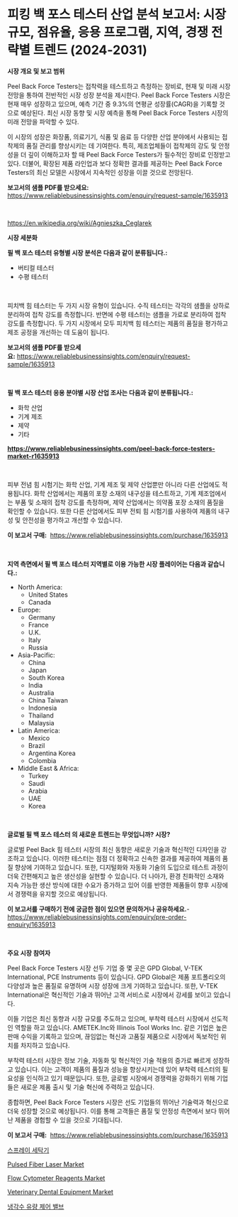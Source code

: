<p><h1>피킹 백 포스 테스터 산업 분석 보고서: 시장 규모, 점유율, 응용 프로그램, 지역, 경쟁 전략별 트렌드 (2024-2031)</h1></p><p><strong>시장 개요 및 보고 범위</strong></p>
<p><p>Peel Back Force Testers는 접착력을 테스트하고 측정하는 장비로, 현재 및 미래 시장 전망을 통하여 전반적인 시장 성장 분석을 제시한다. Peel Back Force Testers 시장은 현재 매우 성장하고 있으며, 예측 기간 중 9.3%의 연평균 성장률(CAGR)을 기록할 것으로 예상된다. 최신 시장 동향 및 시장 예측을 통해 Peel Back Force Testers 시장의 미래 전망을 파악할 수 있다.</p><p>이 시장의 성장은 화장품, 의료기기, 식품 및 음료 등 다양한 산업 분야에서 사용되는 접착제의 품질 관리를 향상시키는 데 기여한다. 특히, 제조업체들이 접착제의 강도 및 안정성을 더 깊이 이해하고자 할 때 Peel Back Force Testers가 필수적인 장비로 인정받고 있다. 더불어, 확장된 제품 라인업과 보다 정확한 결과를 제공하는 Peel Back Force Testers의 최신 모델은 시장에서 지속적인 성장을 이끌 것으로 전망된다.</p></p>
<p><strong>보고서의 샘플 PDF를 받으세요:</strong> <a href="https://www.reliablebusinessinsights.com/enquiry/request-sample/1635913">https://www.reliablebusinessinsights.com/enquiry/request-sample/1635913</a></p>
<p>&nbsp;</p>
<p><a href="https://en.wikipedia.org/wiki/Agnieszka_Ceglarek">https://en.wikipedia.org/wiki/Agnieszka_Ceglarek</a></p>
<p><strong>시장 세분화</strong></p>
<p><strong>필 백 포스 테스터 유형별 시장 분석은 다음과 같이 분류됩니다.:</strong></p>
<p><ul><li>버티컬 테스터</li><li>수평 테스터</li></ul></p>
<p>&nbsp;</p>
<p><p>피치백 힘 테스터는 두 가지 시장 유형이 있습니다. 수직 테스터는 각각의 샘플을 상하로 분리하여 접착 강도를 측정합니다. 반면에 수평 테스터는 샘플을 가로로 분리하여 접착 강도를 측정합니다. 두 가지 시장에서 모두 피치백 힘 테스터는 제품의 품질을 평가하고 제조 공정을 개선하는 데 도움이 됩니다.</p></p>
<p><strong>보고서의 샘플 PDF를 받으세요:</strong>&nbsp;<a href="https://www.reliablebusinessinsights.com/enquiry/request-sample/1635913">https://www.reliablebusinessinsights.com/enquiry/request-sample/1635913</a></p>
<p>&nbsp;</p>
<p><strong> 필 백 포스 테스터 응용 분야별 시장 산업 조사는 다음과 같이 분류됩니다.:</strong></p>
<p><ul><li>화학 산업</li><li>기계 제조</li><li>제약</li><li>기타</li></ul></p>
<p><strong><a href="https://www.reliablebusinessinsights.com/peel-back-force-testers-market-r1635913">https://www.reliablebusinessinsights.com/peel-back-force-testers-market-r1635913</a></strong></p>
<p>&nbsp;</p>
<p><p>피부 전념 힘 시험기는 화학 산업, 기계 제조 및 제약 산업뿐만 아니라 다른 산업에도 적용됩니다. 화학 산업에서는 제품의 포장 소재의 내구성을 테스트하고, 기계 제조업에서는 부품 및 소재의 접착 강도를 측정하며, 제약 산업에서는 의약품 포장 소재의 품질을 확인할 수 있습니다. 또한 다른 산업에서도 피부 전퇴 힘 시험기를 사용하여 제품의 내구성 및 안전성을 평가하고 개선할 수 있습니다.</p></p>
<p><strong>이 보고서 구매:</strong>&nbsp; <a href="https://www.reliablebusinessinsights.com/purchase/1635913">https://www.reliablebusinessinsights.com/purchase/1635913</a></p>
<p>&nbsp;</p>
<p><strong>지역 측면에서 필 백 포스 테스터 지역별로 이용 가능한 시장 플레이어는 다음과 같습니다.:</strong></p>
<p><ul>
    <li>
        North America:
        <ul>
            <li>United States</li>
            <li>Canada</li>
        </ul>
    </li>
    <li>
        Europe:
        <ul>
            <li>Germany</li>
            <li>France</li>
            <li>U.K.</li>
            <li>Italy</li>
            <li>Russia</li>
        </ul>
    </li>
    <li>
        Asia-Pacific:
        <ul>
            <li>China</li>
            <li>Japan</li>
            <li>South Korea</li>
            <li>India</li>
            <li>Australia</li>
            <li>China Taiwan</li>
            <li>Indonesia</li>
            <li>Thailand</li>
            <li>Malaysia</li>
        </ul>
    </li>
    <li>
        Latin America:
        <ul>
            <li>Mexico</li>
            <li>Brazil</li>
            <li>Argentina Korea</li>
            <li>Colombia</li>
        </ul>
    </li>
    <li>
        Middle East & Africa:
        <ul>
            <li>Turkey</li>
            <li>Saudi</li>
            <li>Arabia</li>
            <li>UAE</li>
            <li>Korea</li>
        </ul>
    </li>
    </ul></p>
<p>&nbsp;</p>
<p><strong>글로벌 필 백 포스 테스터 의 새로운 트렌드는 무엇입니까? 시장?</strong></p>
<p><p>글로벌 Peel Back 힘 테스터 시장의 최신 동향은 새로운 기술과 혁신적인 디자인을 강조하고 있습니다. 이러한 테스터는 점점 더 정확하고 신속한 결과를 제공하여 제품의 품질 향상에 기여하고 있습니다. 또한, 디지털화와 자동화 기술의 도입으로 테스트 과정이 더욱 간편해지고 높은 생산성을 실현할 수 있습니다. 더 나아가, 환경 친화적인 소재와 지속 가능한 생산 방식에 대한 수요가 증가하고 있어 이를 반영한 제품들이 향후 시장에서 경쟁력을 유지할 것으로 예상됩니다.</p></p>
<p><strong>이 보고서를 구매하기 전에 궁금한 점이 있으면 문의하거나 공유하세요.</strong>- <a href="https://www.reliablebusinessinsights.com/enquiry/pre-order-enquiry/1635913">https://www.reliablebusinessinsights.com/enquiry/pre-order-enquiry/1635913</a></p>
<p>&nbsp;</p>
<p><strong>주요 시장 참여자</strong></p>
<p><p>Peel Back Force Testers 시장 선두 기업 중 몇 곳은 GPD Global, V-TEK International, PCE Instruments 등이 있습니다. GPD Global은 제품 포트폴리오의 다양성과 높은 품질로 유명하며 시장 성장에 크게 기여하고 있습니다. 또한, V-TEK International은 혁신적인 기술과 뛰어난 고객 서비스로 시장에서 강세를 보이고 있습니다.</p><p>이들 기업은 최신 동향과 시장 규모를 주도하고 있으며, 부착력 테스터 시장에서 선도적인 역할을 하고 있습니다. AMETEK.Inc와 Illinois Tool Works Inc. 같은 기업은 높은 판매 수익을 기록하고 있으며, 끊임없는 혁신과 고품질 제품으로 시장에서 독보적인 위치를 차지하고 있습니다.</p><p>부착력 테스터 시장은 정보 기술, 자동화 및 혁신적인 기술 적용의 증가로 빠르게 성장하고 있습니다. 이는 고객이 제품의 품질과 성능을 향상시키는데 있어 부착력 테스터의 필요성을 인식하고 있기 때문입니다. 또한, 글로벌 시장에서 경쟁력을 강화하기 위해 기업들은 새로운 제품 출시 및 기술 혁신에 주력하고 있습니다.</p><p>종합하면, Peel Back Force Testers 시장은 선도 기업들의 뛰어난 기술력과 혁신으로 더욱 성장할 것으로 예상됩니다. 이를 통해 고객들은 품질 및 안정성 측면에서 보다 뛰어난 제품을 경험할 수 있을 것으로 기대됩니다.</p></p>
<p><strong>이 보고서 구매:</strong>&nbsp;&nbsp;<a href="https://www.reliablebusinessinsights.com/purchase/1635913">https://www.reliablebusinessinsights.com/purchase/1635913</a></p>
<p><p><a href="https://github.com/Nicolasrown5/Market-Research-Report-List-1/blob/main/3218976139772.md">스프레이 세탁기</a></p><p><a href="https://issuu.com/reportprime-2/docs/pulsed-fiber-laser-market-size-2030.pptx">Pulsed Fiber Laser Market</a></p><p><a href="https://github.com/mdhefjumiah/Market-Research-Report-List-1/blob/main/flow-cytometer-reagents-market.md">Flow Cytometer Reagents Market</a></p><p><a href="https://issuu.com/reportprime-2/docs/veterinary-dental-equipment-market-size-2030.pptx">Veterinary Dental Equipment Market</a></p><p><a href="https://medium.com/@dulcewisozk/%EA%B8%80%EB%A1%9C%EB%B2%8C-%EC%BF%A8%EB%A7%81%EC%88%98-%EB%B8%94%EB%A1%9D-%EB%B0%B0%EC%B6%9C-%EB%B0%B8%EB%B8%8C-%EC%8B%9C%EC%9E%A5-%EB%B2%94%EC%9C%84%EC%97%90-%EB%8C%80%ED%95%9C-%EC%B2%A0%EC%A0%80%ED%95%9C-%EB%B6%84%EC%84%9D-%EB%B0%8F-2024%EB%85%84%EB%B6%80%ED%84%B0-2031%EB%85%84%EA%B9%8C%EC%A7%80-%EC%98%88%EC%B8%A1%EB%90%9C-%EB%B9%A0%EB%A5%B4%EA%B2%8C-%EC%84%B1%EC%9E%A5%ED%95%98%EB%8A%94-cagr-18ded6ab1ab6">냉각수 유량 제어 밸브</a></p></p>